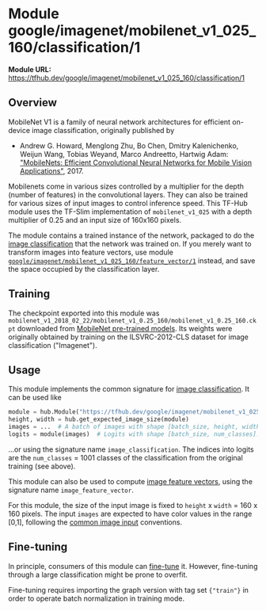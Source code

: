 # Module google/imagenet/mobilenet_v1_025_160/classification/1

**Module URL:** https://tfhub.dev/google/imagenet/mobilenet_v1_025_160/classification/1

## Overview

MobileNet V1 is a family of neural network architectures for efficient
on-device  image classification, originally published by

  * Andrew G. Howard, Menglong Zhu, Bo Chen, Dmitry Kalenichenko, Weijun Wang,
    Tobias Weyand, Marco Andreetto, Hartwig Adam:
    ["MobileNets: Efficient Convolutional Neural Networks for
    Mobile Vision Applications"](https://arxiv.org/abs/1704.04861), 2017.

Mobilenets come in various sizes controlled by a multiplier for the
depth (number of features) in the convolutional layers. They can also be
trained for various sizes of input images to control inference speed.
This TF-Hub module uses the TF-Slim implementation of
`mobilenet_v1_025`
with a depth multiplier of 0.25 and an input size of
160x160 pixels.

The module contains a trained instance of the network, packaged to do the
[image classification](../../../../../common_signatures/images.md#image-classification)
that the network was trained on. If you merely want to transform images into
feature vectors, use module
[`google/imagenet/mobilenet_v1_025_160/feature_vector/1`](../feature_vector/1.md)
instead, and save the space occupied by the classification layer.


## Training

The checkpoint exported into this module was `mobilenet_v1_2018_02_22/mobilenet_v1_0.25_160/mobilenet_v1_0.25_160.ckpt` downloaded
from
[MobileNet pre-trained models](https://github.com/tensorflow/models/blob/master/research/slim/nets/mobilenet_v1.md).
Its weights were originally obtained by training on the ILSVRC-2012-CLS
dataset for image classification ("Imagenet").

## Usage

This module implements the common signature for 
[image classification](../../../../../common_signatures/images.md#image-classification).
It can be used like

```python
module = hub.Module("https://tfhub.dev/google/imagenet/mobilenet_v1_025_160/classification/1")
height, width = hub.get_expected_image_size(module)
images = ...  # A batch of images with shape [batch_size, height, width, 3].
logits = module(images)  # Logits with shape [batch_size, num_classes].
```

...or using the signature name `image_classification`. The indices into logits
are the `num_classes` = 1001 classes of the classification from
the original training (see above).

This module can also be used to compute [image feature
vectors](../../../../../common_signatures/images.md#image-feature-vector),
using the signature name `image_feature_vector`.

For this module, the size of the input image is fixed to
`height` x `width` = 160 x 160 pixels.
The input `images` are expected to have color values in the range [0,1],
following the
[common image input](../../../../../common_signatures/images.md#image-input)
conventions.


## Fine-tuning

In principle, consumers of this module can
[fine-tune](../../../../../fine_tuning.md) it.
However, fine-tuning through a large classification might be prone to overfit.

Fine-tuning requires importing the graph version with tag set `{"train"}`
in order to operate batch normalization in training mode.

